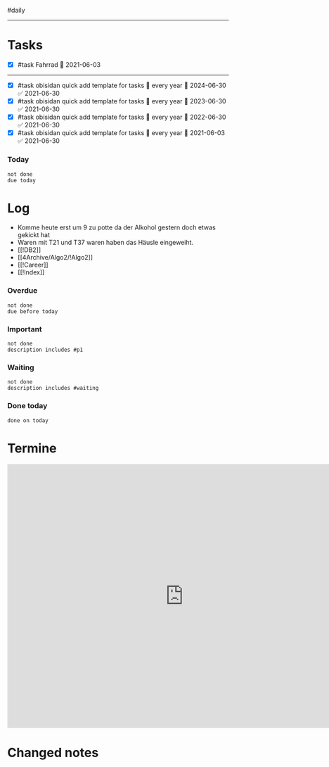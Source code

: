 #daily

---
# Tasks
- [x] #task Fahrrad 📅 2021-06-03

---
- [x] #task  obisidan quick add template for tasks 🔁 every year 📅 2024-06-30 ✅ 2021-06-30
- [x] #task  obisidan quick add template for tasks 🔁 every year 📅 2023-06-30 ✅ 2021-06-30
- [x] #task  obisidan quick add template for tasks 🔁 every year 📅 2022-06-30 ✅ 2021-06-30
- [x] #task  obisidan quick add template for tasks 🔁 every year 📅 2021-06-03 ✅ 2021-06-30

### Today
```tasks
not done
due today
```

# Log 
- Komme heute erst um 9 zu potte da der Alkohol gestern doch etwas gekickt hat 
- Waren mit T21 und T37 waren haben das Häusle eingeweiht. 
- [[!DB2]]
- [[4Archive/Algo2/!Algo2]]
- [[!Career]]
- [[!Index]]

### Overdue
```tasks
not done
due before today
```

### Important 
```tasks 
not done 
description includes #p1
```

### Waiting
```tasks 
not done 
description includes #waiting
```

### Done today
```tasks
done on today
```



# Termine
<iframe src="https://pim.etesync.com/pim/events" style="border: 0" width="800" height="600" frameborder="0" scrolling="no"></iframe>

# Changed notes
